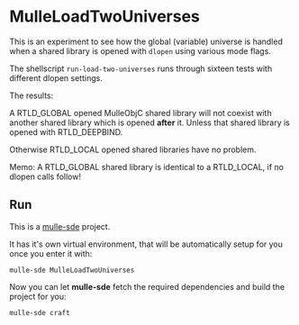 # MulleLoadTwoUniverses

This is an experiment to see how the global (variable) universe is handled when a shared library is opened with `dlopen` using various mode flags.

The shellscript `run-load-two-universes` runs through sixteen tests with different dlopen settings.

The results:

A RTLD_GLOBAL opened MulleObjC shared library will not coexist with another shared library which is opened  **after** it. Unless that shared library is opened with RTLD_DEEPBIND.

Otherwise RTLD_LOCAL opened shared libraries have no problem.

Memo: A RTLD_GLOBAL shared library is identical to a RTLD_LOCAL, if no dlopen calls follow! 

## Run

This is a [mulle-sde](https://mulle-sde.github.io/) project.

It has it's own virtual environment, that will be automatically setup for you
once you enter it with:

```
mulle-sde MulleLoadTwoUniverses
```

Now you can let **mulle-sde** fetch the required dependencies and build the 
project for you:

```
mulle-sde craft
```
